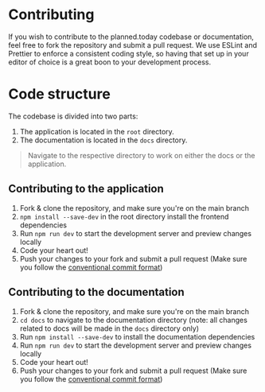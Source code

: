 # Contributing

If you wish to contribute to the planned.today codebase or documentation, feel free to fork the repository and submit a pull request. We use ESLint and Prettier to enforce a consistent coding style, so having that set up in your editor of choice is a great boon to your development process.

# Code structure

The codebase is divided into two parts:

1. The application is located in the `root` directory.
2. The documentation is located in the `docs` directory.

> Navigate to the respective directory to work on either the docs or the application.

## Contributing to the application

1. Fork & clone the repository, and make sure you're on the main branch
2. `npm install --save-dev` in the root directory install the frontend dependencies
3. Run `npm run dev` to start the development server and preview changes locally
4. Code your heart out!
5. Push your changes to your fork and submit a pull request (Make sure you follow the [conventional commit format](COMMIT_CONVENTION.MD))

## Contributing to the documentation

1. Fork & clone the repository, and make sure you're on the main branch
2. `cd docs` to navigate to the documentation directory (note: all changes related to docs will be made in the `docs` directory only)
3. Run `npm install --save-dev` to install the documentation dependencies
4. Run `npm run dev` to start the development server and preview changes locally
5. Code your heart out!
6. Push your changes to your fork and submit a pull request (Make sure you follow the [conventional commit format](COMMIT_CONVENTION.MD))
